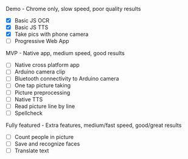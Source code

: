 Demo - Chrome only, slow speed, poor quality results

- [X] Basic JS OCR
- [X] Basic JS TTS
- [X] Take pics with phone camera
- [ ] Progressive Web App

MVP - Native app, medium speed, good results

- [ ] Native cross platform app
- [ ] Arduino camera clip
- [ ] Bluetooth connectivity to Arduino camera
- [ ] One tap picture taking
- [ ] Picture preprocessing
- [ ] Native TTS
- [ ] Read picture line by line
- [ ] Spellcheck

Fully featured - Extra features, medium/fast speed, good/great results

- [ ] Count people in picture
- [ ] Save and recognize faces
- [ ] Translate text
